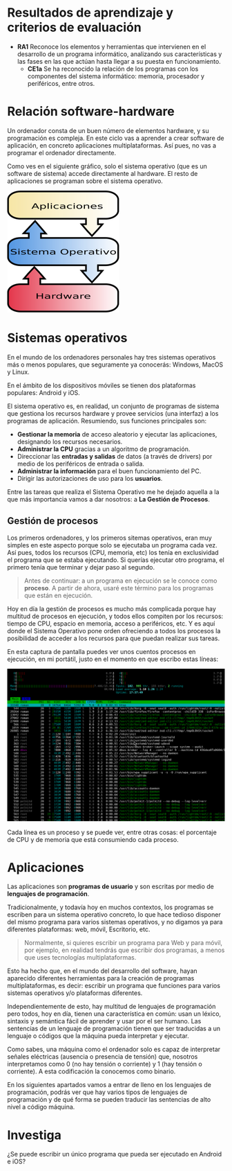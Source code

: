 # Resultados de aprendizaje y criterios de evaluación

- **RA1** Reconoce los elementos y herramientas que intervienen en el desarrollo de un programa informático, analizando sus características y las fases en las que actúan hasta llegar a su puesta en funcionamiento.
  - **CE1a** Se ha reconocido la relación de los programas con los componentes del sistema informático: memoria, procesador y periféricos, entre otros.

# Relación software-hardware

Un ordenador consta de un buen número de elementos hardware, y su programación es compleja. En este ciclo vas a aprender a crear software de aplicación, en concreto aplicaciones multiplataformas. Así pues, no vas a programar el ordenador directamente.

Como ves en el siguiente gráfico, solo el sistema operativo (que es un software de sistema) accede directamente al hardware. El resto de aplicaciones se programan sobre el sistema operativo.

![Capas software](./img/relacion_sw_hw.png)

# Sistemas operativos

En el mundo de los ordenadores personales hay tres sistemas operativos más o menos populares, que seguramente ya conocerás: Windows, MacOS y Linux.

En el ámbito de los dispositivos móviles se tienen dos plataformas populares: Android y iOS.

El sistema operativo es, en realidad, un conjunto de programas de sistema que gestiona los recursos hardware y provee servicios (una interfaz) a los programas de aplicación. Resumiendo, sus funciones principales son:

- **Gestionar la memoria** de acceso aleatorio y ejecutar las aplicaciones, designando los recursos necesarios.
- **Administrar la CPU** gracias a un algoritmo de programación.
- Direccionar las **entradas y salidas** de datos (a través de drivers) por medio de los periféricos de entrada o salida.
- **Administrar la información** para el buen funcionamiento del PC.
- Dirigir las autorizaciones de uso para los **usuarios**.

Entre las tareas que realiza el Sistema Operativo me he dejado aquella a la que más importancia vamos a dar nosotros: a **La Gestión de Procesos**.

## Gestión de procesos

Los primeros ordenadores, y los primeros sitemas operativos, eran muy simples en este aspecto porque solo se ejecutaba un programa cada vez. Así pues, todos los recursos (CPU, memoria, etc) los tenía en exclusividad el programa que se estaba ejecutando. Si querías ejecutar otro programa, el primero tenía que terminar y dejar paso al segundo.

> Antes de continuar: a un programa en ejecución se le conoce como **proceso**. A partir de ahora, usaré este término para los programas que están en ejecución.

Hoy en día la gestión de procesos es mucho más complicada porque hay multitud de procesos en ejecución, y todos ellos compiten por los recursos: tiempo de CPU, espacio en memoria, acceso a periféricos, etc. Y es aquí donde el Sistema Operativo pone orden ofreciendo a todos los procesos la posibilidad de acceder a los recursos para que puedan realizar sus tareas.

En esta captura de pantalla puedes ver unos cuentos procesos en ejecución, en mi portátil, justo en el momento en que escribo estas líneas:

![Procesos en ejecución](./img/procesos_ejecucion.png)

Cada línea es un proceso y se puede ver, entre otras cosas: el porcentaje de CPU y de memoria que está consumiendo cada proceso.

# Aplicaciones

Las aplicaciones son **programas de usuario** y son escritas por medio de **lenguajes de programación**.

Tradicionalmente, y todavía hoy en muchos contextos, los programas se escriben para un sistema operativo concreto, lo que hace tedioso disponer del mismo programa para varios sistemas operativos, y no digamos ya para diferentes plataformas: web, móvil, Escritorio, etc.

> Normalmente, si quieres escribir un programa para Web y para móvil, por ejemplo, en realidad tendrás que escribir dos programas, a menos que uses tecnologías multiplataformas.

Esto ha hecho que, en el mundo del desarrollo del software, hayan aparecido diferentes herramientas para la creación de programas multiplataformas, es decir: escribir un programa que funciones para varios sistemas operativos y/o plataformas diferentes.

Independientemente de esto, hay multitud de lenguajes de programación pero todos, hoy en día, tienen una característica en común: usan un léxico, sintaxis y semántica fácil de aprender y usar por el ser humano. Las sentencias de un lenguaje de programación tienen que ser traducidas a un lenguaje o códigos que la máquina pueda interpretar y ejecutar.

Como sabes, una máquina como el ordenador solo es capaz de interpretar señales eléctricas (ausencia o presencia de tensión) que, nosotros interpretamos como 0 (no hay tensión o corriente) y 1 (hay tensión o corriente). A esta codificación la conocemos como binario.

En los siguientes apartados vamos a entrar de lleno en los lenguajes de programación, podrás ver que hay varios tipos de lenguajes de programación y de qué forma se pueden traducir las sentencias de alto nivel a código máquina.

# Investiga

¿Se puede escribir un único programa que pueda ser ejecutado en Android e iOS?
